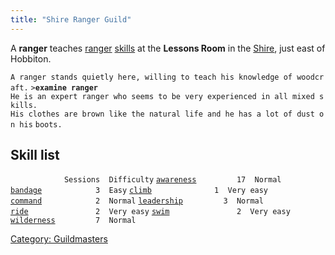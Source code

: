 ```yaml
---
title: "Shire Ranger Guild"
---
```


A **ranger** teaches [ranger](general "wikilink")
[skills](skill "wikilink") at the **Lessons Room** in the
[Shire](Shire "wikilink"), just east of Hobbiton.

`A ranger stands quietly here, willing to teach his knowledge of woodcraft.`
`>`**`examine ranger`**
`He is an expert ranger who seems to be very experienced in all mixed skills.`
`His clothes are brown like the natural life and he has a lot of dust on his`
`boots.`

## Skill list

`            Sessions  Difficulty`
[`awareness`](awareness "wikilink")`         17  Normal`
[`bandage`](bandage "wikilink")`            3  Easy`
[`climb`](climb "wikilink")`              1  Very easy`
[`command`](command "wikilink")`            2  Normal`
[`leadership`](leadership "wikilink")`         3  Normal`
[`ride`](ride "wikilink")`               2  Very easy`
[`swim`](swim "wikilink")`               2  Very easy`
[`wilderness`](wilderness "wikilink")`         7  Normal`

[Category: Guildmasters](Category:_Guildmasters "wikilink")
